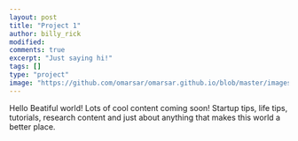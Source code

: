```yaml
---
layout: post
title: "Project 1"
author: billy_rick
modified: 
comments: true
excerpt: "Just saying hi!"
tags: []
type: "project"
image: "https://github.com/omarsar/omarsar.github.io/blob/master/images/post_header.png?raw=true"
---
```


Hello Beatiful world! Lots of cool content coming soon! Startup tips, life tips, tutorials, research content and just about anything that makes this world a better place.